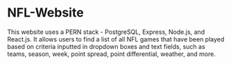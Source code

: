# NFL-Website
This website uses a PERN stack - PostgreSQL, Express, Node.js, and React.js. It allows users to find a list of all NFL games that have been played based on criteria inputted in dropdown boxes and text fields, such as teams, season, week, point spread, point differential, weather, and more. 

